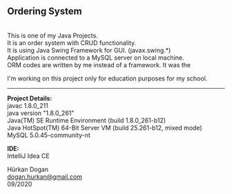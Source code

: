 <h2>Ordering System</h2><br>
This is one of my Java Projects.<br>
It is an order system with CRUD functionality.<br>
It is using Java Swing Framework for GUI. (javax.swing.*)<br>
Application is connected to a MySQL server on local machine.<br>
ORM codes are written by me instead of a framework. It was the 

I'm working on this project only for education purposes for my school.
<hr>
<b>Project Details:</b><br>
javac 1.8.0_211<br>
java version "1.8.0_261"<br>
Java(TM) SE Runtime Environment (build 1.8.0_261-b12)<br>
Java HotSpot(TM) 64-Bit Server VM (build 25.261-b12, mixed mode)<br>
MySQL 5.0.45-community-nt

<b>IDE:</b><br> 
IntelliJ Idea CE

Hürkan Dogan<br>
dogan.hurkan@gmail.com<br>
09/2020